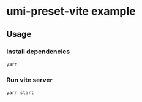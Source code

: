 # umi-preset-vite example

## Usage

### Install dependencies

```bash
yarn
```

### Run vite server

```bash
yarn start
```
